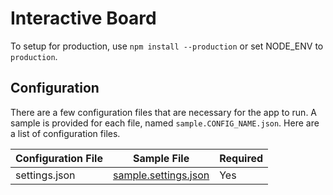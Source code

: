 # Interactive Board
To setup for production, use `npm install --production` or set NODE_ENV to `production`.

## Configuration
There are a few configuration files that are necessary for the app to run. A sample is provided for each file, named `sample.CONFIG_NAME.json`.
Here are a list of configuration files.

| Configuration File | Sample File | Required |
| --- | --- | --- |
| settings.json | [sample.settings.json](https://github.com/Interactive-Board/board/blob/master/app/config/sample.settings.json) | Yes |
